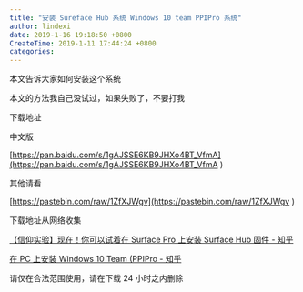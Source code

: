 ```yaml
---
title: "安装 Sureface Hub 系统 Windows 10 team PPIPro 系统"
author: lindexi
date: 2019-1-16 19:18:50 +0800
CreateTime: 2019-1-11 17:44:24 +0800
categories: 
---
```


本文告诉大家如何安装这个系统

<!--more-->


<!-- csdn -->

本文的方法我自己没试过，如果失败了，不要打我

下载地址

中文版

[https://pan.baidu.com/s/1gAJSSE6KB9JHXo4BT_VfmA](https://pan.baidu.com/s/1gAJSSE6KB9JHXo4BT_VfmA )

其他请看

[https://pastebin.com/raw/1ZfXJWgv](https://pastebin.com/raw/1ZfXJWgv )

下载地址从网络收集

[【信仰实验】现在！你可以试着在 Surface Pro 上安装 Surface Hub 固件 - 知乎](https://zhuanlan.zhihu.com/p/21547311 )

[在 PC 上安装 Windows 10 Team (PPIPro - 知乎](https://zhuanlan.zhihu.com/p/21565278 )

请仅在合法范围使用，请在下载 24 小时之内删除

